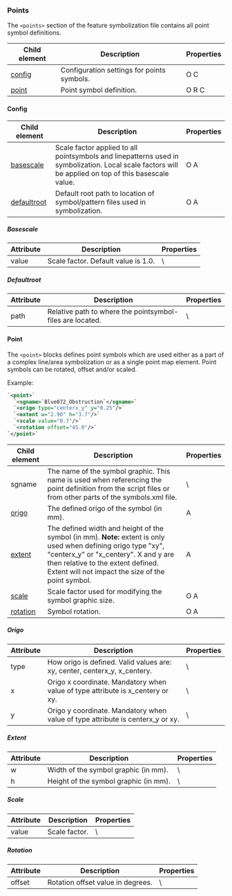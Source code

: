 ### Points

The `<points>` section of the feature symbolization file contains all point symbol definitions.

 | Child element     | Description                                | Properties | 
 | -------------     | -----------                                | ---------- | 
 | [config](#Config) | Configuration settings for points symbols. | O C        | 
 | [point](#Point)   | Point symbol definition.                   | O R C      | 

####  Config

 | Child element               | Description                                                                                                                                          | Properties | 
 | -------------               | -----------                                                                                                                                          | ---------- | 
 | [basescale](#Basescale)     | Scale factor applied to all pointsymbols and linepatterns used in symbolization. Local scale factors will be applied on top of this basescale value. | O A        | 
 | [defaultroot](#Defaultroot) | Default root path to location of symbol/pattern files used in symbolization.                                                                         | O A        | 

##### Basescale

 | Attribute | Description                         | Properties | 
 | --------- | -----------                         | ---------- | 
 | value     | Scale factor. Default value is 1.0. | \\         | 

##### Defaultroot

 | Attribute | Description                                               | Properties | 
 | --------- | -----------                                               | ---------- | 
 | path      | Relative path to where the pointsymbol-files are located. | \\         | 

#### Point

The `<point>` blocks defines point symbols which are used either as a part of a complex line/area symbolization or as a single point map element. Point symbols can be rotated, offset and/or scaled.

Example:

```xml
`<point>`
  `<sgname>`Blue072_Obstruction`</sgname>`
  `<origo type="centerx_y" y="0.25"/>`
  `<extent w="2.90" h="3.7"/>`
  `<scale value="0.7"/>`
  `<rotation offset="45.0"/>`
`</point>`
```

 | Child element         | Description                                                                                                                                                                                                                                        | Properties | 
 | -------------         | -----------                                                                                                                                                                                                                                        | ---------- | 
 | sgname                | The name of the symbol graphic. This name is used when referencing the point definition from the script files or from other parts of the symbols.xml file.                                                                                         | \\         | 
 | [origo](#Origo)       | The defined origo of the symbol (in mm).                                                                                                                                                                                                           | A          | 
 | [extent](#Extent)     | The defined width and height of the symbol (in mm). **Note:** extent is only used when defining origo type "xy", "centerx_y" or "x_centery". X and y are then relative to the extent defined. Extent will not impact the size of the point symbol. | A          | 
 | [scale](#Scale)       | Scale factor used for modifying the symbol graphic size.                                                                                                                                                                                           | O A        | 
 | [rotation](#Rotation) | Symbol rotation.                                                                                                                                                                                                                                   | O A        | 

##### Origo

 | Attribute | Description                                                                    | Properties | 
 | --------- | -----------                                                                    | ---------- | 
 | type      | How origo is defined. Valid values are: xy, center, centerx_y, x_centery.      | \\         | 
 | x         | Origo x coordinate. Mandatory when value of type attribute is x_centery or xy. | \\         | 
 | y         | Origo y coordinate. Mandatory when value of type attribute is centerx_y or xy. | \\         | 

#####  Extent

 | Attribute | Description                           | Properties | 
 | --------- | -----------                           | ---------- | 
 | w         | Width of the symbol graphic (in mm).  | \\         | 
 | h         | Height of the symbol graphic (in mm). | \\         | 

##### Scale

 | Attribute | Description   | Properties | 
 | --------- | -----------   | ---------- | 
 | value     | Scale factor. | \\         | 

##### Rotation

 | Attribute | Description                       | Properties | 
 | --------- | -----------                       | ---------- | 
 | offset    | Rotation offset value in degrees. | \\         | 

